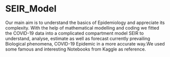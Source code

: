 # SEIR_Model
Our main aim is to understand the basics of Epidemiology and appreciate its complexity. With the help of mathematical modelling and coding we fitted the COVID-19 data into a complicated compartment model SEIR to understand, analyse, estimate as well as forecast currently prevailing Biological phenomena, COVID-19 Epidemic in a more accurate way.We used some famous and interesting Notebooks from Kaggle as reference.
